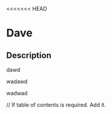 <<<<<<< HEAD

  # Dave

  ## Description

  dawd

  wadawd

  wadwad

  // If table of contents is required. Add it.
  

  

